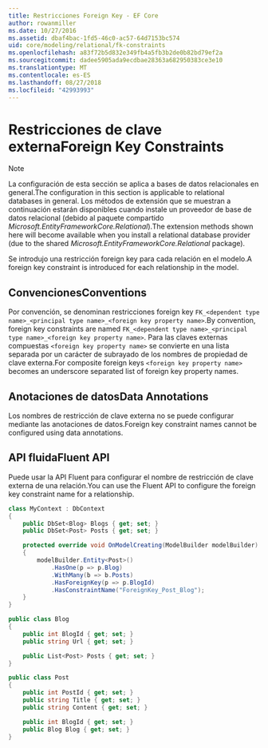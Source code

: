 ```yaml
---
title: Restricciones Foreign Key - EF Core
author: rowanmiller
ms.date: 10/27/2016
ms.assetid: dbaf4bac-1fd5-46c0-ac57-64d7153bc574
uid: core/modeling/relational/fk-constraints
ms.openlocfilehash: a83f72b5d832e349fb4a5fb3b2de0b82bd79ef2a
ms.sourcegitcommit: dadee5905ada9ecdbae28363a682950383ce3e10
ms.translationtype: MT
ms.contentlocale: es-ES
ms.lasthandoff: 08/27/2018
ms.locfileid: "42993993"
---
```

# <a name="foreign-key-constraints"></a><span data-ttu-id="5fa2a-102">Restricciones de clave externa</span><span class="sxs-lookup"><span data-stu-id="5fa2a-102">Foreign Key Constraints</span></span>

> [!NOTE]  
> <span data-ttu-id="5fa2a-103">La configuración de esta sección se aplica a bases de datos relacionales en general.</span><span class="sxs-lookup"><span data-stu-id="5fa2a-103">The configuration in this section is applicable to relational databases in general.</span></span> <span data-ttu-id="5fa2a-104">Los métodos de extensión que se muestran a continuación estarán disponibles cuando instale un proveedor de base de datos relacional (debido al paquete compartido *Microsoft.EntityFrameworkCore.Relational*).</span><span class="sxs-lookup"><span data-stu-id="5fa2a-104">The extension methods shown here will become available when you install a relational database provider (due to the shared *Microsoft.EntityFrameworkCore.Relational* package).</span></span>

<span data-ttu-id="5fa2a-105">Se introdujo una restricción foreign key para cada relación en el modelo.</span><span class="sxs-lookup"><span data-stu-id="5fa2a-105">A foreign key constraint is introduced for each relationship in the model.</span></span>

## <a name="conventions"></a><span data-ttu-id="5fa2a-106">Convenciones</span><span class="sxs-lookup"><span data-stu-id="5fa2a-106">Conventions</span></span>

<span data-ttu-id="5fa2a-107">Por convención, se denominan restricciones foreign key `FK_<dependent type name>_<principal type name>_<foreign key property name>`.</span><span class="sxs-lookup"><span data-stu-id="5fa2a-107">By convention, foreign key constraints are named `FK_<dependent type name>_<principal type name>_<foreign key property name>`.</span></span> <span data-ttu-id="5fa2a-108">Para las claves externas compuestas `<foreign key property name>` se convierte en una lista separada por un carácter de subrayado de los nombres de propiedad de clave externa.</span><span class="sxs-lookup"><span data-stu-id="5fa2a-108">For composite foreign keys `<foreign key property name>` becomes an underscore separated list of foreign key property names.</span></span>

## <a name="data-annotations"></a><span data-ttu-id="5fa2a-109">Anotaciones de datos</span><span class="sxs-lookup"><span data-stu-id="5fa2a-109">Data Annotations</span></span>

<span data-ttu-id="5fa2a-110">Los nombres de restricción de clave externa no se puede configurar mediante las anotaciones de datos.</span><span class="sxs-lookup"><span data-stu-id="5fa2a-110">Foreign key constraint names cannot be configured using data annotations.</span></span>

## <a name="fluent-api"></a><span data-ttu-id="5fa2a-111">API fluida</span><span class="sxs-lookup"><span data-stu-id="5fa2a-111">Fluent API</span></span>

<span data-ttu-id="5fa2a-112">Puede usar la API Fluent para configurar el nombre de restricción de clave externa de una relación.</span><span class="sxs-lookup"><span data-stu-id="5fa2a-112">You can use the Fluent API to configure the foreign key constraint name for a relationship.</span></span>

<!-- [!code-csharp[Main](samples/core/relational/Modeling/FluentAPI/Samples/Relational/RelationshipConstraintName.cs?highlight=12)] -->
``` csharp
class MyContext : DbContext
{
    public DbSet<Blog> Blogs { get; set; }
    public DbSet<Post> Posts { get; set; }

    protected override void OnModelCreating(ModelBuilder modelBuilder)
    {
        modelBuilder.Entity<Post>()
            .HasOne(p => p.Blog)
            .WithMany(b => b.Posts)
            .HasForeignKey(p => p.BlogId)
            .HasConstraintName("ForeignKey_Post_Blog");
    }
}

public class Blog
{
    public int BlogId { get; set; }
    public string Url { get; set; }

    public List<Post> Posts { get; set; }
}

public class Post
{
    public int PostId { get; set; }
    public string Title { get; set; }
    public string Content { get; set; }

    public int BlogId { get; set; }
    public Blog Blog { get; set; }
}
```
